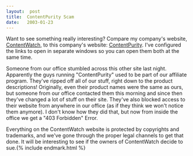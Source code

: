 ```yaml
---
layout:  post
title:  ContentPurity Scam
date:   2003-01-23
---
```


Want to see something really interesting? Compare my company's website, [ContentWatch](http://www.qksrv.net/click-1180654-5810729), to this company's website: [ContentPurity](http://www.contentpurity.com). I've configured the links to open in separate windows so you can open them both at the same time.

Someone from our office stumbled across this other site last night. Apparently the guys running "ContentPurity" used to be part of our affiliate program. They've ripped off all of our stuff, right down to the product descriptions! Originally, even their product names were the same as ours, but someone from our office contacted them this morning and since then they've changed a lot of stuff on their site. They've also blocked access to their website from anywhere in our office (as if they think we won't notice them anymore). I don't know how they did that, but now from inside the office we get a "403 Forbidden" Error.

Everything on the ContentWatch website is protected by copyrights and trademarks, and we've gone through the proper legal channels to get that done. It will be interesting to see if the owners of ContentWatch decide to sue.{% include endmark.html %}